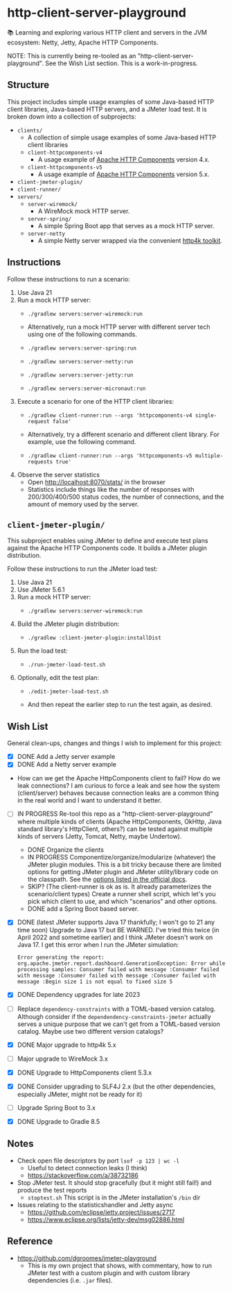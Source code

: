 # http-client-server-playground

📚 Learning and exploring various HTTP client and servers in the JVM ecosystem: Netty, Jetty, Apache HTTP Components.

NOTE: This is currently being re-tooled as an "http-client-server-playground". See the Wish List section. This is a work-in-progress.


## Structure

This project includes simple usage examples of some Java-based HTTP client libraries, Java-based HTTP servers, and a
JMeter load test. It is broken down into a collection of subprojects:

* `clients/`
  * A collection of simple usage examples of some Java-based HTTP client libraries 
  * `client-httpcomponents-v4`
    * A usage example of [Apache HTTP Components](https://hc.apache.org/index.html) version 4.x.
  * `client-httpcomponents-v5` 
    * A usage example of [Apache HTTP Components](https://hc.apache.org/index.html) version 5.x.
* `client-jmeter-plugin/`
* `client-runner/`
* `servers/`
    * `server-wiremock/`
      * A WireMock mock HTTP server. 
    * `server-spring/`
      * A simple Spring Boot app that serves as a mock HTTP server.
    * `server-netty`
      * A simple Netty server wrapped via the convenient [http4k toolkit](https://github.com/http4k/http4k). 


## Instructions

Follow these instructions to run a scenario:

1. Use Java 21
2. Run a mock HTTP server:
   * ```shell
     ./gradlew servers:server-wiremock:run
     ```
   * Alternatively, run a mock HTTP server with different server tech using one of the following commands.
   * ```shell
     ./gradlew servers:server-spring:run
     ```
   * ```shell
     ./gradlew servers:server-netty:run
     ```
   * ```shell
     ./gradlew servers:server-jetty:run
     ```
   * ```shell
     ./gradlew servers:server-micronaut:run
     ```
3. Execute a scenario for one of the HTTP client libraries:
   * ```shell
     ./gradlew client-runner:run --args 'httpcomponents-v4 single-request false'
     ```
   * Alternatively, try a different scenario and different client library. For example, use the following command.
   * ```shell
     ./gradlew client-runner:run --args 'httpcomponents-v5 multiple-requests true'
     ```
4. Observe the server statistics
   * Open <http://localhost:8070/stats/> in the browser
   * Statistics include things like the number of responses with 200/300/400/500 status codes, the number of connections,
     and the amount of memory used by the server.


## `client-jmeter-plugin/`

This subproject enables using JMeter to define and execute test plans against the Apache HTTP Components code. It 
builds a JMeter plugin distribution.

Follow these instructions to run the JMeter load test:

1. Use Java 21
2. Use JMeter 5.6.1
3. Run a mock HTTP server:
   * ```shell
     ./gradlew servers:server-wiremock:run
     ```
4. Build the JMeter plugin distribution:
   * ```shell
     ./gradlew :client-jmeter-plugin:installDist
     ```
5. Run the load test:
   * ```shell
     ./run-jmeter-load-test.sh
     ```
6. Optionally, edit the test plan:
   * ```shell
     ./edit-jmeter-load-test.sh
     ```
   * And then repeat the earlier step to run the test again, as desired.


## Wish List

General clean-ups, changes and things I wish to implement for this project:

* [x] DONE Add a Jetty server example
* [x] DONE Add a Netty server example
* How can we get the Apache HttpComponents client to fail? How do we leak connections? I am curious to force a leak and
  see how the system (client/server) behaves because connection leaks are a common thing in the real world and I want to
  understand it better.
* [ ] IN PROGRESS Re-tool this repo as a "http-client-server-playground" where multiple kinds of clients (Apache HttpComponents, OkHttp, Java
  standard library's HttpClient, others?) can be tested against multiple kinds of servers (Jetty, Tomcat, Netty, maybe
  Undertow).
  * DONE Organize the clients
  * IN PROGRESS Componentize/organize/modularize (whatever) the JMeter plugin modules. This is a bit tricky because there are
    limited options for getting JMeter plugin and JMeter utility/library code on the classpath. See the [options listed in
    the official docs](https://jmeter.apache.org/usermanual/get-started.html#classpath).
  * SKIP? (The client-runner is ok as is. It already parameterizes the scenario/client types) Create a runner shell script, which let's you pick which client to use, and which "scenarios" and other options.
  * DONE add a Spring Boot based server.
* [x] DONE (latest JMeter supports Java 17 thankfully; I won't go to 21 any time soon) Upgrade to Java 17 but BE WARNED. I've tried this twice (in April 2022 and sometime earlier) and I think JMeter doesn't
  work on Java 17. I get this error when I run the JMeter simulation:
  ```text
  Error generating the report: org.apache.jmeter.report.dashboard.GenerationException: Error while processing samples: Consumer failed with message :Consumer failed with message :Consumer failed with message :Consumer failed with message :Begin size 1 is not equal to fixed size 5
  ```
* [x] DONE Dependency upgrades for late 2023
* [ ] Replace `dependency-constraints` with a TOML-based version catalog. Although consider if the `dependendency-constraints-jmeter`
  actually serves a unique purpose that we can't get from a TOML-based version catalog. Maybe use two different version
  catalogs?
* [x] DONE Major upgrade to http4k 5.x
* [ ] Major upgrade to WireMock 3.x
* [x] DONE Upgrade to HttpComponents client 5.3.x
* [x] DONE Consider upgrading to SLF4J 2.x (but the other dependencies, especially JMeter, might not be ready for it)
* [ ] Upgrade Spring Boot to 3.x
* [x] DONE Upgrade to Gradle 8.5


## Notes

* Check open file descriptors by port `lsof -p 123 | wc -l` 
  * Useful to detect connection leaks (I think)
  * <https://stackoverflow.com/a/38732186>
* Stop JMeter test. It should stop gracefully (but it might still fail!) and produce the test reports
  * `stoptest.sh` This script is in the JMeter installation's `/bin` dir
* Issues relating to the statisticshandler and Jetty async
  * <https://github.com/eclipse/jetty.project/issues/2717>
  * <https://www.eclipse.org/lists/jetty-dev/msg02886.html> 


## Reference

* <https://github.com/dgroomes/jmeter-playground>
  * This is my own project that shows, with commentary, how to run JMeter test with a custom plugin and with custom library
    dependencies (i.e. `.jar` files).
